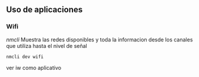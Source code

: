 ## Uso de aplicaciones
### Wifi
*nmcli* Muestra las redes disponibles y toda la informacion desde los canales que utiliza hasta el nivel de señal
```
nmcli dev wifi 
```
ver iw como aplicativo
